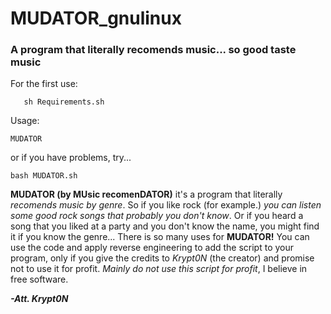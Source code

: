 # MUDATOR_gnulinux
### A program that literally recomends music... so good taste music



 For the first use:

 ```
    sh Requirements.sh
 ```
Usage:


    
    MUDATOR 
    
    
   or if you have problems, try...
     
    
    bash MUDATOR.sh
    
    
**MUDATOR (by MUsic recomenDATOR)** it's a program that literally _recomends music by genre_. So if you like rock (for example.) _you can listen some good rock songs that probably you don't know_. Or if you heard a song that you liked at a party and you don't know the name, you might find it if you know the genre... There is so many uses for **MUDATOR!**
You can use the code and apply reverse engineering to add the script to your program, only if you give the credits to _Krypt0N_ (the creator) and promise not to use it for profit. _Mainly do not use this script for profit_, I believe in free software.
  
 ***-Att. Krypt0N*** 
